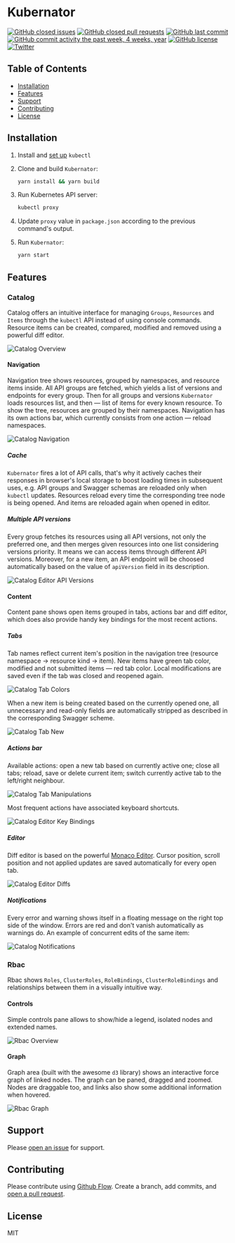 # Kubernator

[![GitHub closed issues](https://img.shields.io/github/issues-closed/smpio/kube-browser.svg)](https://github.com/smpio/kube-browser)
[![GitHub closed pull requests](https://img.shields.io/github/issues-pr-closed/smpio/kube-browser.svg)](https://github.com/smpio/kube-browser)
[![GitHub last commit](https://img.shields.io/github/last-commit/smpio/kube-browser.svg)](https://github.com/smpio/kube-browser)
[![GitHub commit activity the past week, 4 weeks, year](https://img.shields.io/github/commit-activity/y/smpio/kube-browser.svg)](https://github.com/smpio/kube-browser)
[![GitHub license](https://img.shields.io/github/license/smpio/kube-browser.svg)](https://github.com/smpio/kube-browser/blob/master/LICENSE)
[![Twitter](https://img.shields.io/twitter/url/https/github.com/smpio/kube-browser.svg?style=social)](https://twitter.com/intent/tweet?text=Wow:&url=https%3A%2F%2Fgithub.com%2Fsmpio%2Fkube-browser)

## Table of Contents

- [Installation](#installation)
- [Features](#features)
- [Support](#support)
- [Contributing](#contributing)
- [License](#license)

## Installation

1. Install and [set up](https://kubernetes.io/docs/tasks/tools/install-kubectl/) `kubectl`
  
2. Clone and build `Kubernator`:

    ```sh
    yarn install && yarn build
    ```

3. Run Kubernetes API server:

    ```sh
    kubectl proxy
    ```

4. Update `proxy` value in `package.json` according to the previous command's output.

5. Run `Kubernator`:

    ```sh
    yarn start
    ```

## Features

### Catalog

Catalog offers an intuitive interface for managing `Groups`, `Resources` and `Items` through the `kubectl` API instead of using console commands. Resource items can be created, compared, modified and removed using a powerful diff editor.

![Catalog Overview](screenshots/catalog-overview.png)

#### Navigation

Navigation tree shows resources, grouped by namespaces, and resource items inside. All API groups are fetched, which yields a list of versions and endpoints for every group. Then for all groups and versions `Kubernator` loads resources list, and then ― list of items for every known resource. To show the tree, resources are grouped by their namespaces. Navigation has its own actions bar, which currently consists from one action ― reload namespaces.

![Catalog Navigation](screenshots/catalog-navigation.gif)

##### Cache

`Kubernator` fires a lot of API calls, that's why it actively caches their responses in browser's local storage to boost loading times in subsequent uses, e.g. API groups and Swagger schemas are reloaded only when `kubectl` updates. Resources reload every time the corresponding tree node is being opened. And items are reloaded again when opened in editor.

##### Multiple API versions

Every group fetches its resources using all API versions, not only the preferred one, and then merges given resources into one list considering versions priority. It means we can access items through different API versions. Moreover, for a new item, an API endpoint will be choosed automatically based on the value of `apiVersion` field in its description.

![Catalog Editor API Versions](screenshots/catalog-editor-api-versions.gif)

#### Content

Content pane shows open items grouped in tabs, actions bar and diff editor, which does also provide handy key bindings for the most recent actions.

##### Tabs

Tab names reflect current item's position in the navigation tree (resource namespace → resource kind → item). New items have green tab color, modified and not submitted items ― red tab color. Local modifications are saved even if the tab was closed and reopened again.

![Catalog Tab Colors](screenshots/catalog-tab-colors.gif)

When a new item is being created based on the currently opened one, all unnecessary and read-only fields are automatically stripped as described in the corresponding Swagger scheme.

![Catalog Tab New](screenshots/catalog-tab-new.gif)

##### Actions bar

Available actions: open a new tab based on currently active one; close all tabs; reload, save or delete current item; switch currently active tab to the left/right neighbour.

![Catalog Tab Manipulations](screenshots/catalog-tab-manipulations.gif)

Most frequent actions have associated keyboard shortcuts.

![Catalog Editor Key Bindings](screenshots/catalog-editor-key-bindings.gif)

##### Editor

Diff editor is based on the powerful [Monaco Editor](https://microsoft.github.io/monaco-editor/). Cursor position, scroll position and not applied updates are saved automatically for every open tab.

![Catalog Editor Diffs](screenshots/catalog-editor-diffs.gif)

##### Notifications

Every error and warning shows itself in a floating message on the right top side of the window. Errors are red and don't vanish automatically as warnings do. An example of concurrent edits of the same item:

![Catalog Notifications](screenshots/catalog-notifications.gif)

### Rbac

Rbac shows `Roles`, `ClusterRoles`, `RoleBindings`, `ClusterRoleBindings` and relationships between them in a visually intuitive way.

#### Controls

Simple controls pane allows to show/hide a legend, isolated nodes and extended names.

![Rbac Overview](screenshots/rbac-overview.png)

#### Graph

Graph area (built with the awesome `d3` library) shows an interactive force graph of linked nodes. The graph can be paned, dragged and zoomed. Nodes are draggable too, and links also show some additional information when hovered.

![Rbac Graph](screenshots/rbac-graph.gif)

## Support

Please [open an issue](https://github.com/smpio/kube-browser/issues/new) for support.

## Contributing

Please contribute using [Github Flow](https://guides.github.com/introduction/flow/). Create a branch, add commits, and [open a pull request](https://github.com/smpio/kube-browser/compare/).

## License

MIT
